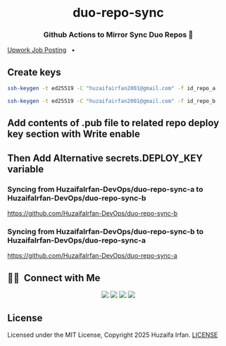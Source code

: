 <br />

<div align="center">
  <h1>duo-repo-sync</h1>
  <p><h3 align="center">Github Actions to Mirror Sync Duo Repos 🚀</h3></p>
</div>

[Upwork Job Posting](https://www.upwork.com/jobs/~021938088796404588225)
&nbsp;&nbsp;•&nbsp;&nbsp;


## Create keys
```sh
ssh-keygen -t ed25519 -C "huzaifairfan2001@gmail.com" -f id_repo_a
```
```sh
ssh-keygen -t ed25519 -C "huzaifairfan2001@gmail.com" -f id_repo_b
```

## Add contents of .pub file to related repo deploy key section with Write enable

## Then Add Alternative secrets.DEPLOY_KEY variable

### Syncing from HuzaifaIrfan-DevOps/duo-repo-sync-a to HuzaifaIrfan-DevOps/duo-repo-sync-b
https://github.com/HuzaifaIrfan-DevOps/duo-repo-sync-b

### Syncing from HuzaifaIrfan-DevOps/duo-repo-sync-b to HuzaifaIrfan-DevOps/duo-repo-sync-a
https://github.com/HuzaifaIrfan-DevOps/duo-repo-sync-a

## 🤝🏻 &nbsp;Connect with Me

<p align="center">
<a href="https://www.huzaifairfan.com"><img src="https://img.shields.io/badge/-huzaifairfan.com-1aa260?style=flat&logo=Google-Chrome&logoColor=white"/></a>
<a href="https://www.linkedin.com/in/huzaifairfan/"><img src="https://img.shields.io/badge/-Huzaifa%20Irfan-0072b1?style=flat&logo=Linkedin&logoColor=white"/></a>
<a href="https://github.com/HuzaifaIrfan/"><img src="https://img.shields.io/badge/-Huzaifa%20Irfan-4078c0?style=flat&logo=Github&logoColor=white"/></a>
<a href="mailto:contact@huzaifairfan.com"><img src="https://img.shields.io/badge/-contact@huzaifairfan.com-c71610?style=flat&logo=Gmail&logoColor=white"/></a>
</p>

## License

Licensed under the MIT License, Copyright 2025 Huzaifa Irfan. [LICENSE](LICENSE)